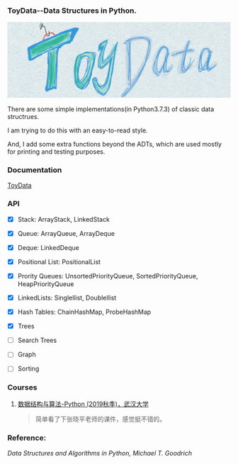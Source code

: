### ToyData--Data Structures in Python.

![](toy.jpg)

There are some simple implementations(in Python3.7.3) of classic data structrues.

I am trying to do this with an easy-to-read style.

And, I add some extra functions beyond the ADTs, which are used mostly for printing and testing purposes.

### Documentation
[ToyData](http://datahonor.com/ToyData/)


### API

- [x] Stack: ArrayStack, LinkedStack
- [x] Queue: ArrayQueue, ArrayDeque
- [x] Deque: LinkedDeque
- [x] Positional List: PositionalList
- [x] Prority Queues: UnsortedPriorityQueue, SortedPriorityQueue, HeapPriorityQueue
- [x] LinkedLists: Singlellist, Doublellist
- [x] Hash Tables: ChainHashMap, ProbeHashMap
- [x] Trees
- [ ] Search Trees
- [ ] Graph 
- [ ] Sorting



### Courses

1. [数据结构与算法-Python (2019秋季)，武汉大学](http://xpzhang.me/)
    >简单看了下张晓平老师的课件，感觉挺不错的。

### Reference:
*Data Structures and Algorithms in Python, Michael T. Goodrich*
